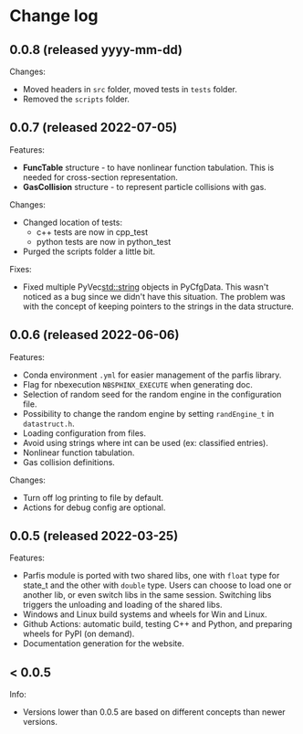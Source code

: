 # Change log

## 0.0.8 (released yyyy-mm-dd)

Changes:
  - Moved headers in `src` folder, moved tests in `tests` folder.
  - Removed the `scripts` folder.

## 0.0.7 (released 2022-07-05)

Features:
  - **FuncTable** structure - to have nonlinear function tabulation. This is needed 
    for cross-section representation.
  - **GasCollision** structure - to represent particle collisions with gas.

Changes:
  - Changed location of tests:
    * c++ tests are now in cpp_test
    * python tests are now in python_test
  - Purged the scripts folder a little bit.

Fixes:
  - Fixed multiple PyVec<std::string> objects in PyCfgData. This wasn't
    noticed as a bug since we didn't have this situation. The problem
    was with the concept of keeping pointers to the strings in the data structure.

## 0.0.6 (released 2022-06-06)

Features:

  - Conda environment `.yml` for easier management of the parfis library.
  - Flag for nbexecution `NBSPHINX_EXECUTE` when generating doc.
  - Selection of random seed for the random engine in the configuration file.
  - Possibility to change the random engine by setting `randEngine_t` in `datastruct.h`.
  - Loading configuration from files.
  - Avoid using strings where int can be used (ex: classified entries).
  - Nonlinear function tabulation.
  - Gas collision definitions.

Changes:

  - Turn off log printing to file by default.
  - Actions for debug config are optional.

## 0.0.5 (released 2022-03-25)

Features:

  - Parfis module is ported with two shared libs, one with `float` type for state_t and the other
    with `double` type. Users can choose to load one or another lib, or even switch libs in the 
    same session. Switching libs triggers the unloading and loading of the shared libs.
  - Windows and Linux build systems and wheels for Win and Linux.
  - Github Actions: automatic build, testing C++ and Python, and preparing wheels for PyPI (on demand).
  - Documentation generation for the website.

## < 0.0.5

Info:

  - Versions lower than 0.0.5 are based on different concepts than newer versions.